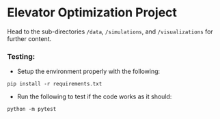 # Elevator Optimization Project

Head to the sub-directories `/data`, `/simulations`, and `/visualizations` for further content.

### Testing:

* Setup the environment properly with the following:
```
pip install -r requirements.txt
```

* Run the following to test if the code works as it should:
```
python -m pytest
```